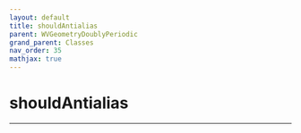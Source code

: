 ```yaml
---
layout: default
title: shouldAntialias
parent: WVGeometryDoublyPeriodic
grand_parent: Classes
nav_order: 35
mathjax: true
---
```


#  shouldAntialias




---

